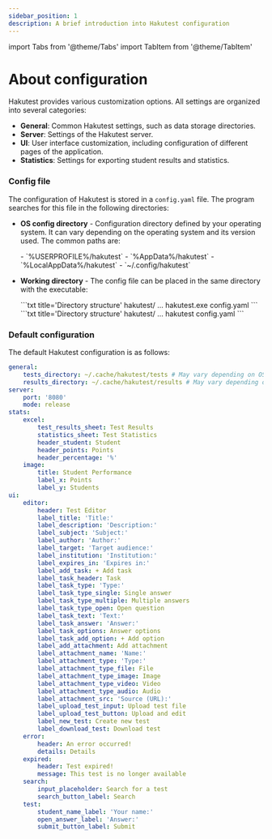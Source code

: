 ```yaml
---
sidebar_position: 1
description: A brief introduction into Hakutest configuration
---
```


import Tabs from '@theme/Tabs'
import TabItem from '@theme/TabItem'

# About configuration

Hakutest provides various customization options. All settings are organized into several categories:

-   **General**: Common Hakutest settings, such as data storage directories.
-   **Server**: Settings of the Hakutest server.
-   **UI**: User interface customization, including configuration of different pages of the application.
-   **Statistics**: Settings for exporting student results and statistics.

### Config file

The configuration of Hakutest is stored in a `config.yaml` file. The program searches for this file in the following directories:

-   **OS config directory** - Configuration directory defined by your operating system. It can vary depending on the operating system and its version used. The common paths are:

    <Tabs>
        <TabItem value="windows" label="Windows" default>
            -   `%USERPROFILE%/hakutest`
            -   `%AppData%/hakutest`
            -   `%LocalAppData%/hakutest`
        </TabItem>
        <TabItem value="unix" label="Linux/macOS">
            -   `~/.config/hakutest`
        </TabItem>
    </Tabs>

-   **Working directory** - The config file can be placed in the same directory with the executable:

    <Tabs>
        <TabItem value="windows" label="Windows" default>
            ```txt title='Directory structure'
            hakutest/
                ...
                hakutest.exe
                config.yaml
            ```
        </TabItem>
        <TabItem value="unix" label="Linux/macOS">
            ```txt title='Directory structure'
            hakutest/
                ...
                hakutest
                config.yaml
            ```
        </TabItem>
    </Tabs>

### Default configuration

The default Hakutest configuration is as follows:

```yaml title='config.yaml'
general:
    tests_directory: ~/.cache/hakutest/tests # May vary depending on OS
    results_directory: ~/.cache/hakutest/results # May vary depending on OS
server:
    port: '8080'
    mode: release
stats:
    excel:
        test_results_sheet: Test Results
        statistics_sheet: Test Statistics
        header_student: Student
        header_points: Points
        header_percentage: '%'
    image:
        title: Student Performance
        label_x: Points
        label_y: Students
ui:
    editor:
        header: Test Editor
        label_title: 'Title:'
        label_description: 'Description:'
        label_subject: 'Subject:'
        label_author: 'Author:'
        label_target: 'Target audience:'
        label_institution: 'Institution:'
        label_expires_in: 'Expires in:'
        label_add_task: + Add task
        label_task_header: Task
        label_task_type: 'Type:'
        label_task_type_single: Single answer
        label_task_type_multiple: Multiple answers
        label_task_type_open: Open question
        label_task_text: 'Text:'
        label_task_answer: 'Answer:'
        label_task_options: Answer options
        label_task_add_option: + Add option
        label_add_attachment: Add attachment
        label_attachment_name: 'Name:'
        label_attachment_type: 'Type:'
        label_attachment_type_file: File
        label_attachment_type_image: Image
        label_attachment_type_video: Video
        label_attachment_type_audio: Audio
        label_attachment_src: 'Source (URL):'
        label_upload_test_input: Upload test file
        label_upload_test_button: Upload and edit
        label_new_test: Create new test
        label_download_test: Download test
    error:
        header: An error occurred!
        details: Details
    expired:
        header: Test expired!
        message: This test is no longer available
    search:
        input_placeholder: Search for a test
        search_button_label: Search
    test:
        student_name_label: 'Your name:'
        open_answer_label: 'Answer:'
        submit_button_label: Submit
```
